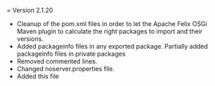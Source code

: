 
= Version 2.1.20

* Cleanup of the pom.xml files in order to let the Apache Felix OSGi Maven
  plugin to calculate the right packages to import and their versions.
* Added packageinfo files in any exported package. Partially added packageinfo
  files in private packages
* Removed commented lines.
* Changed noserver.properties file.
* Added this file